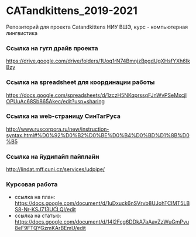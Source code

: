# CATandkittens_2019-2021
Репозиторий для проекта Catandkittens НИУ ВШЭ, курс - компьютерная лингвистика

### Ссылка на гугл драйв проекта
https://drive.google.com/drive/folders/1Uoq1rN74BmnjzBpgdUgXHsfYXh6IkBzy

### Ссылка на spreadsheet для координации работы
https://docs.google.com/spreadsheets/d/1zczH5NKqprssqFJnWvPSeMxcjlOPUuAc68Sb865Akec/edit?usp=sharing

### Ссылка на web-страницу СинТагРуса
http://www.ruscorpora.ru/new/instruction-syntax.html#%D0%92%D0%B2%D0%BE%D0%B4%D0%BD%D1%8B%D0%B5

### Ссылка на йудипайп пайплайн
http://lindat.mff.cuni.cz/services/udpipe/  

### Курсовая работа
 * ссылка на план: https://docs.google.com/document/d/1uDxuck6nSVrvb8UJohTCIMT5LBS8-Nr-KSJ713UCLQI/edit
 * ссылка на статью: https://docs.google.com/document/d/14l2Fcg6DDkA7aAavZzWuGmPvu8eF9FTQYGzmKArBEmU/edit
